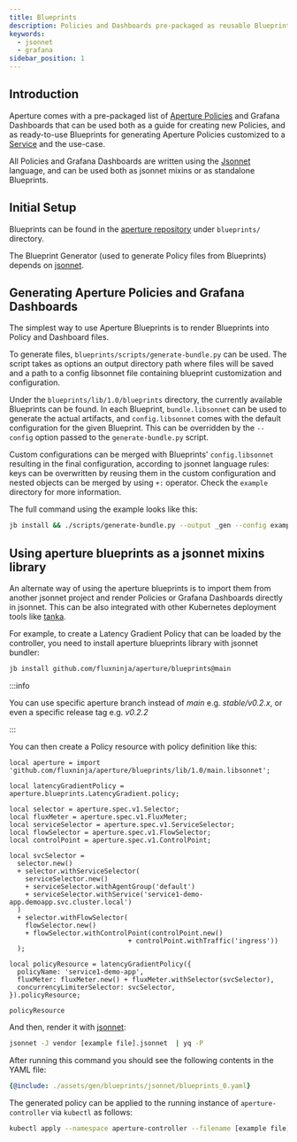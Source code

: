 ```yaml
---
title: Blueprints
description: Policies and Dashboards pre-packaged as reusable Blueprints
keywords:
  - jsonnet
  - grafana
sidebar_position: 1
---
```


## Introduction

Aperture comes with a pre-packaged list of [Aperture Policies][policies] and
Grafana Dashboards that can be used both as a guide for creating new Policies,
and as ready-to-use Blueprints for generating Aperture Policies customized to a
[Service][service] and the use-case.

All Policies and Grafana Dashboards are written using the
[Jsonnet][jsonnet-lang] language, and can be used both as jsonnet mixins or as
standalone Blueprints.

[jsonnet-lang]: https://jsonnet.org

## Initial Setup

Blueprints can be found in the [aperture repository][aperture-repo] under
`blueprints/` directory.

The Blueprint Generator (used to generate Policy files from Blueprints) depends
on [jsonnet][go-jsonnet].

[aperture-repo]: https://github.com/fluxninja/aperture/
[jb]: https://github.com/jsonnet-bundler/jsonnet-bundler
[go-jsonnet]: https://github.com/google/go-jsonnet

## Generating Aperture Policies and Grafana Dashboards

The simplest way to use Aperture Blueprints is to render Blueprints into Policy
and Dashboard files.

To generate files, `blueprints/scripts/generate-bundle.py` can be used. The
script takes as options an output directory path where files will be saved and a
path to a config libsonnet file containing blueprint customization and
configuration.

Under the `blueprints/lib/1.0/blueprints` directory, the currently available
Blueprints can be found. In each Blueprint, `bundle.libsonnet` can be used to
generate the actual artifacts, and `config.libsonnet` comes with the default
configuration for the given Blueprint. This can be overridden by the `--config`
option passed to the `generate-bundle.py` script.

Custom configurations can be merged with Blueprints' `config.libsonnet`
resulting in the final configuration, according to jsonnet language rules: keys
can be overwritten by reusing them in the custom configuration and nested
objects can be merged by using `+:` operator. Check the `example` directory for
more information.

The full command using the example looks like this:

```sh
jb install && ./scripts/generate-bundle.py --output _gen --config examples/latency-gradient/example.jsonnet
```

## Using aperture blueprints as a jsonnet mixins library

An alternate way of using the aperture blueprints is to import them from another
jsonnet project and render Policies or Grafana Dashboards directly in jsonnet.
This can be also integrated with other Kubernetes deployment tools like
[tanka][tk].

For example, to create a Latency Gradient Policy that can be loaded by the
controller, you need to install aperture blueprints library with jsonnet
bundler:

```sh
jb install github.com/fluxninja/aperture/blueprints@main
```

:::info

You can use specific aperture branch instead of _main_ e.g. _stable/v0.2.x_, or
even a specific release tag e.g. _v0.2.2_

:::

You can then create a Policy resource with policy definition like this:

```jsonnet
local aperture = import 'github.com/fluxninja/aperture/blueprints/lib/1.0/main.libsonnet';

local latencyGradientPolicy = aperture.blueprints.LatencyGradient.policy;

local selector = aperture.spec.v1.Selector;
local fluxMeter = aperture.spec.v1.FluxMeter;
local serviceSelector = aperture.spec.v1.ServiceSelector;
local flowSelector = aperture.spec.v1.FlowSelector;
local controlPoint = aperture.spec.v1.ControlPoint;

local svcSelector =
  selector.new()
  + selector.withServiceSelector(
    serviceSelector.new()
    + serviceSelector.withAgentGroup('default')
    + serviceSelector.withService('service1-demo-app.demoapp.svc.cluster.local')
  )
  + selector.withFlowSelector(
    flowSelector.new()
    + flowSelector.withControlPoint(controlPoint.new()
                              + controlPoint.withTraffic('ingress'))
  );

local policyResource = latencyGradientPolicy({
  policyName: 'service1-demo-app',
  fluxMeter: fluxMeter.new() + fluxMeter.withSelector(svcSelector),
  concurrencyLimiterSelector: svcSelector,
}).policyResource;

policyResource
```

And then, render it with [jsonnet][jsonnet]:

```sh
jsonnet -J vendor [example file].jsonnet  | yq -P
```

After running this command you should see the following contents in the YAML
file:

```yaml
{@include: ./assets/gen/blueprints/jsonnet/blueprints_0.yaml}
```

The generated policy can be applied to the running instance of
`aperture-controller` via `kubectl` as follows:

```sh
kubectl apply --namespace aperture-controller --filename [example file].yaml
```

[jsonnet]: https://github.com/google/go-jsonnet
[tk]: https://grafana.com/oss/tanka/
[policies]: /concepts/policy/policy.md
[service]: /concepts/service.md
